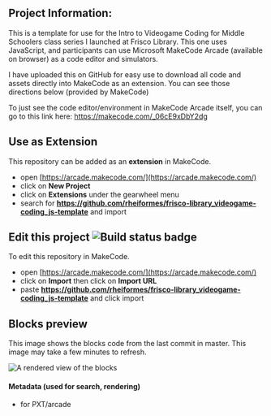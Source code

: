  

## Project Information:
This is a template for use for the Intro to Videogame Coding for Middle Schoolers class series I launched at Frisco Library. This one uses JavaScript, and participants can use Microsoft MakeCode Arcade (available on browser) as a code editor and simulators. 

I have uploaded this on GitHub for easy use to download all code and assets directly into MakeCode as an extension. You can see those directions below (provided by MakeCode)

To just see the code editor/environment in MakeCode Arcade itself, you can go to this link here: https://makecode.com/_06cE9xDbY2dg




## Use as Extension

This repository can be added as an **extension** in MakeCode.

* open [https://arcade.makecode.com/](https://arcade.makecode.com/)
* click on **New Project**
* click on **Extensions** under the gearwheel menu
* search for **https://github.com/rheiformes/frisco-library_videogame-coding_js-template** and import

## Edit this project ![Build status badge](https://github.com/rheiformes/frisco-library_videogame-coding_js-template/workflows/MakeCode/badge.svg)

To edit this repository in MakeCode.

* open [https://arcade.makecode.com/](https://arcade.makecode.com/)
* click on **Import** then click on **Import URL**
* paste **https://github.com/rheiformes/frisco-library_videogame-coding_js-template** and click import

## Blocks preview

This image shows the blocks code from the last commit in master.
This image may take a few minutes to refresh.

![A rendered view of the blocks](https://github.com/rheiformes/frisco-library_videogame-coding_js-template/raw/master/.github/makecode/blocks.png)

#### Metadata (used for search, rendering)

* for PXT/arcade
<script src="https://makecode.com/gh-pages-embed.js"></script><script>makeCodeRender("{{ site.makecode.home_url }}", "{{ site.github.owner_name }}/{{ site.github.repository_name }}");</script>
